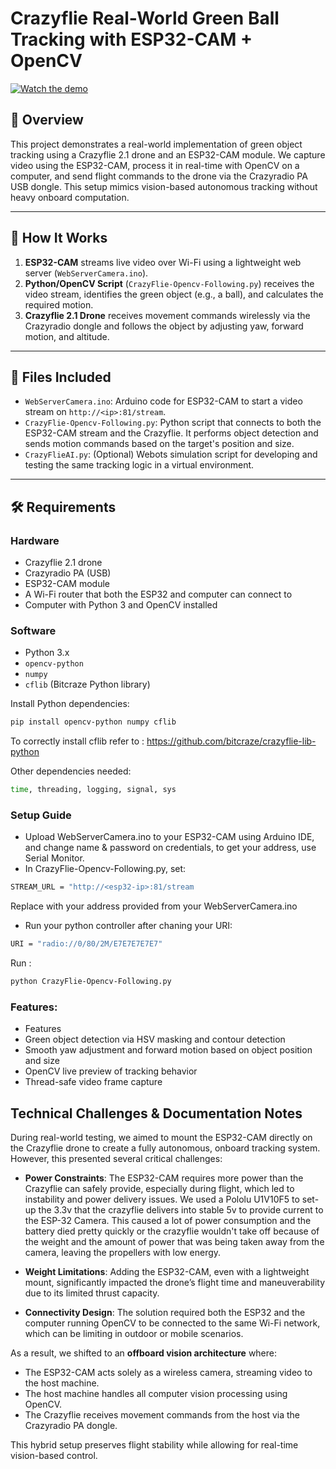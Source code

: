 # Crazyflie Real-World Green Ball Tracking with ESP32-CAM + OpenCV

[![Watch the demo](https://img.youtube.com/vi/9ssjhqC-uFs/0.jpg)](https://www.youtube.com/watch?v=9ssjhqC-uFs)


## 📌 Overview

This project demonstrates a real-world implementation of green object tracking using a Crazyflie 2.1 drone and an ESP32-CAM module. We capture video using the ESP32-CAM, process it in real-time with OpenCV on a computer, and send flight commands to the drone via the Crazyradio PA USB dongle. This setup mimics vision-based autonomous tracking without heavy onboard computation.

---

## 🧠 How It Works

1. **ESP32-CAM** streams live video over Wi-Fi using a lightweight web server (`WebServerCamera.ino`).
2. **Python/OpenCV Script** (`CrazyFlie-Opencv-Following.py`) receives the video stream, identifies the green object (e.g., a ball), and calculates the required motion.
3. **Crazyflie 2.1 Drone** receives movement commands wirelessly via the Crazyradio dongle and follows the object by adjusting yaw, forward motion, and altitude.

---

## 📁 Files Included

- `WebServerCamera.ino`: Arduino code for ESP32-CAM to start a video stream on `http://<ip>:81/stream`.
- `CrazyFlie-Opencv-Following.py`: Python script that connects to both the ESP32-CAM stream and the Crazyflie. It performs object detection and sends motion commands based on the target's position and size.
- `CrazyFlieAI.py`: (Optional) Webots simulation script for developing and testing the same tracking logic in a virtual environment.

---

## 🛠️ Requirements

### Hardware
- Crazyflie 2.1 drone
- Crazyradio PA (USB)
- ESP32-CAM module
- A Wi-Fi router that both the ESP32 and computer can connect to
- Computer with Python 3 and OpenCV installed

### Software
- Python 3.x
- `opencv-python`
- `numpy`
- `cflib` (Bitcraze Python library)

Install Python dependencies:

```bash
pip install opencv-python numpy cflib
```
To correctly install cflib refer to : https://github.com/bitcraze/crazyflie-lib-python

Other dependencies needed:
```bash
time, threading, logging, signal, sys
```
### Setup Guide
- Upload WebServerCamera.ino to your ESP32-CAM using Arduino IDE, and change name & password on credentials, to get your address, use Serial Monitor.
- In CrazyFlie-Opencv-Following.py, set:
```bash
STREAM_URL = "http://<esp32-ip>:81/stream
```
Replace <esp32-ip> with your address provided from your WebServerCamera.ino
- Run your python controller after chaning your URI:
```bash
URI = "radio://0/80/2M/E7E7E7E7E7"
```
Run :
```bash
python CrazyFlie-Opencv-Following.py
```
### Features:
- Features
- Green object detection via HSV masking and contour detection
- Smooth yaw adjustment and forward motion based on object position and size
- OpenCV live preview of tracking behavior
- Thread-safe video frame capture

## Technical Challenges & Documentation Notes

During real-world testing, we aimed to mount the ESP32-CAM directly on the Crazyflie drone to create a fully autonomous, onboard tracking system. However, this presented several critical challenges:

- **Power Constraints**: The ESP32-CAM requires more power than the Crazyflie can safely provide, especially during flight, which led to instability and power delivery issues. We used a Pololu U1V10F5 to set-up the 3.3v that the crazyflie delivers into stable 5v to provide current to the ESP-32 Camera. This caused a lot of power consumption and the battery died pretty quickly or the crazyflie wouldn't take off because of the weight and the amount of power that was being taken away from the camera, leaving the propellers with low energy.
  
- **Weight Limitations**: Adding the ESP32-CAM, even with a lightweight mount, significantly impacted the drone’s flight time and maneuverability due to its limited thrust capacity.

- **Connectivity Design**: The solution required both the ESP32 and the computer running OpenCV to be connected to the same Wi-Fi network, which can be limiting in outdoor or mobile scenarios.

As a result, we shifted to an **offboard vision architecture** where:
- The ESP32-CAM acts solely as a wireless camera, streaming video to the host machine.
- The host machine handles all computer vision processing using OpenCV.
- The Crazyflie receives movement commands from the host via the Crazyradio PA dongle.

This hybrid setup preserves flight stability while allowing for real-time vision-based control.
